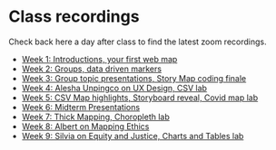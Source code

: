 # Class recordings

Check back here a day after class to find the latest zoom recordings.

- [Week 1: Introductions, your first web map]()
- [Week 2: Groups, data driven markers]()
- [Week 3: Group topic presentations, Story Map coding finale]()
- [Week 4: Alesha Unpingco on UX Design, CSV lab]()
- [Week 5: CSV Map highlights, Storyboard reveal, Covid map lab]()
- [Week 6: Midterm Presentations]()
- [Week 7: Thick Mapping, Choropleth lab]()
- [Week 8: Albert on Mapping Ethics]()
- [Week 9: Silvia on Equity and Justice, Charts and Tables lab]()
